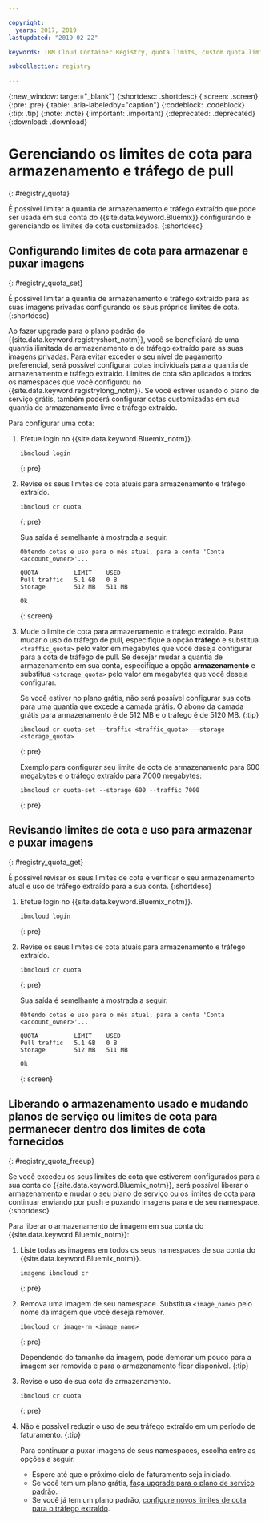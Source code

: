```yaml
---

copyright:
  years: 2017, 2019
lastupdated: "2019-02-22"

keywords: IBM Cloud Container Registry, quota limits, custom quota limits, pull traffic

subcollection: registry

---
```


{:new_window: target="_blank"}
{:shortdesc: .shortdesc}
{:screen: .screen}
{:pre: .pre}
{:table: .aria-labeledby="caption"}
{:codeblock: .codeblock}
{:tip: .tip}
{:note: .note}
{:important: .important}
{:deprecated: .deprecated}
{:download: .download}

# Gerenciando os limites de cota para armazenamento e tráfego de pull
{: #registry_quota}

É possível limitar a quantia de armazenamento e tráfego extraído que pode ser usada em sua conta do {{site.data.keyword.Bluemix}} configurando e gerenciando os limites
de cota customizados.
{:shortdesc}

## Configurando limites de cota para armazenar e puxar imagens
{: #registry_quota_set}

É possível limitar a quantia de armazenamento e tráfego extraído para as suas imagens privadas configurando
os seus próprios limites de cota.
{:shortdesc}

Ao fazer upgrade para o plano padrão do {{site.data.keyword.registryshort_notm}}, você se beneficiará de
uma quantia ilimitada de armazenamento e de tráfego extraído para as suas imagens privadas. Para evitar exceder o seu nível de pagamento preferencial, será possível configurar cotas individuais para a
quantia de armazenamento e tráfego extraído. Limites de cota são aplicados a todos os namespaces que você configurou no
{{site.data.keyword.registrylong_notm}}. Se você estiver usando o plano
de serviço grátis, também poderá configurar cotas customizadas em sua quantia de armazenamento livre e tráfego extraído.

Para configurar uma cota:

1. Efetue login no {{site.data.keyword.Bluemix_notm}}.

    ```
    ibmcloud login
    ```
    {: pre}

2. Revise os seus limites de cota atuais para armazenamento e tráfego extraído.

    ```
    ibmcloud cr quota
    ```
    {: pre}

    Sua
saída é semelhante à mostrada a seguir.

    ```
    Obtendo cotas e uso para o mês atual, para a conta 'Conta <account_owner>'...

    QUOTA          LIMIT    USED   
    Pull traffic   5.1 GB   0 B   
    Storage        512 MB   511 MB

    Ok
    ```
    {: screen}

3. Mude o limite de cota para armazenamento e tráfego extraído. Para mudar o uso do tráfego de pull, especifique a opção **tráfego** e substitua `<traffic_quota>`
pelo valor em megabytes que você deseja configurar para a cota de tráfego de pull. Se desejar mudar a quantia de
armazenamento em sua conta, especifique a opção **armazenamento** e substitua `<storage_quota>`
pelo valor em megabytes que você deseja configurar.

    Se você estiver no plano grátis, não será possível configurar sua cota para uma quantia que excede a camada grátis. O abono da camada grátis para armazenamento é de 512 MB e o tráfego é de 5120 MB.
    {:tip}

    ```
    ibmcloud cr quota-set --traffic <traffic_quota> --storage <storage_quota>
    ```
    {: pre}

    Exemplo para configurar seu limite de cota de armazenamento para 600 megabytes e o tráfego extraído para 7.000 megabytes:

    ```
    ibmcloud cr quota-set --storage 600 --traffic 7000
    ```
    {: pre}

## Revisando limites de cota e uso para armazenar e puxar imagens
{: #registry_quota_get}

É possível revisar os seus limites de cota e verificar o seu armazenamento atual e uso de tráfego extraído
para a sua conta.
{:shortdesc}

1. Efetue login no {{site.data.keyword.Bluemix_notm}}.

    ```
    ibmcloud login
    ```
    {: pre}

2. Revise os seus limites de cota atuais para armazenamento e tráfego extraído.

    ```
    ibmcloud cr quota
    ```
    {: pre}

    Sua
saída é semelhante à mostrada a seguir.

    ```
    Obtendo cotas e uso para o mês atual, para a conta 'Conta <account_owner>'...

    QUOTA          LIMIT    USED   
    Pull traffic   5.1 GB   0 B   
    Storage        512 MB   511 MB

    Ok
    ```
    {: screen}

## Liberando o armazenamento usado e mudando planos de serviço ou limites de cota para permanecer dentro dos limites de cota fornecidos
{: #registry_quota_freeup}

Se você excedeu os seus limites de cota que estiverem configurados para a sua conta do {{site.data.keyword.Bluemix_notm}}, será possível liberar o armazenamento e
mudar o seu plano de serviço ou os limites de cota para continuar enviando por push e puxando imagens para e de seu
namespace.
{:shortdesc}

Para liberar o armazenamento de imagem em sua conta do {{site.data.keyword.Bluemix_notm}}:

1. Liste todas as imagens em todos os seus namespaces de sua conta do {{site.data.keyword.Bluemix_notm}}.

    ```
    imagens ibmcloud cr
    ```
    {: pre}

2. Remova uma imagem de seu namespace. Substitua `<image_name>` pelo nome da imagem que você deseja remover.

    ```
    ibmcloud cr image-rm <image_name>
    ```
    {: pre}

    Dependendo do tamanho
da imagem, pode demorar um pouco para a imagem ser removida e para o armazenamento ficar disponível.
    {:tip}

3. Revise o uso de sua cota de armazenamento.

    ```
    ibmcloud cr quota
    ```
    {: pre}

4. Não é possível reduzir o uso de seu tráfego extraído em um período de faturamento.
   {:tip}

    Para continuar a puxar imagens de seus namespaces, escolha entre as opções a seguir.

    - Espere até que o próximo ciclo de faturamento seja iniciado.
    - Se você tem um plano grátis, [faça upgrade para o plano
de serviço padrão](/docs/services/Registry?topic=registry-registry_overview#registry_plan_upgrade).
    - Se você já tem um plano padrão, [configure novos limites
de cota para o tráfego extraído](#registry_quota_set).
